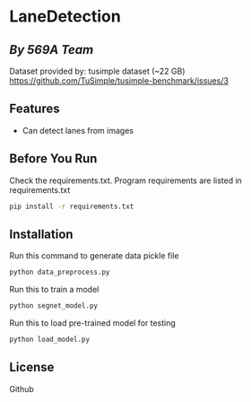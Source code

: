 # LaneDetection
## _By 569A Team_

Dataset provided by: tusimple dataset (~22 GB) https://github.com/TuSimple/tusimple-benchmark/issues/3 </br>


## Features
- Can detect lanes from images

## Before You Run
Check the requirements.txt. Program requirements are listed in requirements.txt
```sh
pip install -r requirements.txt
```

## Installation
Run this command to generate data pickle file
```sh
python data_preprocess.py
```
Run this to train a model
```sh
python segnet_model.py
```
Run this to load pre-trained model for testing
```sh
python load_model.py
```

## License
Github
